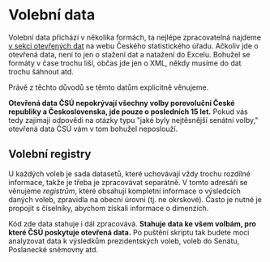 # Volební data

Volební data přichází v několika formách, ta nejlépe zpracovatelná najdeme [v sekci otevřených dat](https://volby.cz/opendata/opendata.htm) na webu Českého statistického úřadu. Ačkoliv jde o otevřená data, není to jen o stažení dat a natažení do Excelu. Bohužel se formáty v čase trochu liší, občas jde jen o XML, někdy musíme do dat trochu šáhnout atd.

Právě z těchto důvodů se těmto datům explicitně věnujeme.

**Otevřená data ČSÚ nepokrývají všechny volby porevoluční České republiky a Československa, jde pouze o posledních 15 let.** Pokud vás tedy zajímají odpovědi na otázky typu "jaké byly nejtěsnější senátní volby," otevřená data ČSÚ vám v tom bohužel neposlouží.

## Volební registry

U každých voleb je sada datasetů, které uchovávají vždy trochu rozdílné informace, takže je třeba je zpracovávat separátně. V tomto adresáři se věnujeme *registrům*, které obsahují kompletní informace o výsledcích daných voleb, zpravidla na obecní úrovni (tj. ne okrskové). Často je nutné je propojit s číselníky, abychom získali informace o dimenzích.

Kód zde data stahuje i dál zpracovává. **Stahuje data ke všem volbám, pro které ČSÚ poskytuje otevřená data.** Po puštění skriptu tak budete moci analyzovat data k výsledkům prezidentských voleb, voleb do Senátu, Poslanecké sněmovny atd.
